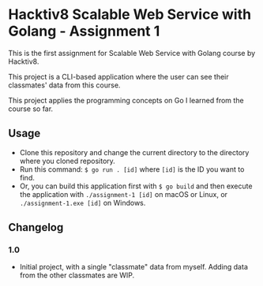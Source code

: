 # Hacktiv8 Scalable Web Service with Golang - Assignment 1

This is the first assignment for Scalable Web Service with Golang course by Hacktiv8.

This project is a CLI-based application where the user can see their classmates' data from this course.

This project applies the programming concepts on Go I learned from the course so far.

## Usage

* Clone this repository and change the current directory to the directory where you cloned repository.
* Run this command: `$ go run . [id]` where `[id]` is the ID you want to find.
* Or, you can build this application first with `$ go build` and then execute the application with `./assignment-1 [id]` on macOS or Linux, or `./assignment-1.exe [id]` on Windows.

## Changelog
### 1.0
* Initial project, with a single "classmate" data from myself. Adding data from the other classmates are WIP.
